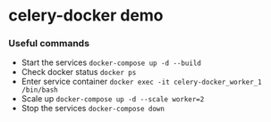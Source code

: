 # celery-docker demo

### Useful commands
- Start the services `docker-compose up -d --build`
- Check docker status `docker ps`
- Enter service container `docker exec -it celery-docker_worker_1 /bin/bash`
- Scale up `docker-compose up -d --scale worker=2`
- Stop the services `docker-compose down`
